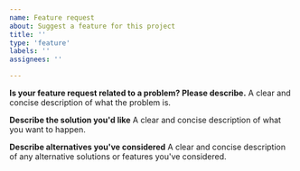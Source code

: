 ```yaml
---
name: Feature request
about: Suggest a feature for this project
title: ''
type: 'feature'
labels: ''
assignees: ''

---
```


 **Is your feature request related to a problem? Please describe.**
A clear and concise description of what the problem is.

 **Describe the solution you'd like**
A clear and concise description of what you want to happen.

 **Describe alternatives you've considered**
A clear and concise description of any alternative solutions or features you've considered.
